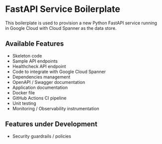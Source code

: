 # FastAPI Service Boilerplate

This boilerplate is used to provision a new Python FastAPI service running in Google Cloud with Cloud Spanner as the data store.

## Available Features
* Skeleton code
* Sample API endpoints
* Healthcheck API endpoint
* Code to integrate with Google Cloud Spanner
* Dependencies management
* OpenAPI / Swagger documentation
* Application documentation
* Docker file
* GitHub Actions CI pipeline
* Unit testing
* Monitoring / Observability instrumentation

## Features under Development
* Security guardrails / policies
